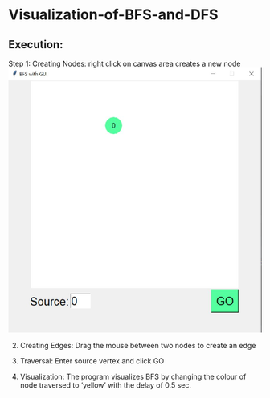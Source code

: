 # Visualization-of-BFS-and-DFS

## Execution:    
Step 1: Creating Nodes: right click on canvas area creates a new node
![](bfs_output/a.JPG)



2. Creating Edges: Drag the mouse between two nodes to create an edge











3. Traversal:  Enter source vertex and click GO
4. Visualization: The program visualizes BFS by changing the colour of node traversed to ‘yellow’ with the delay of 0.5 sec.






 








